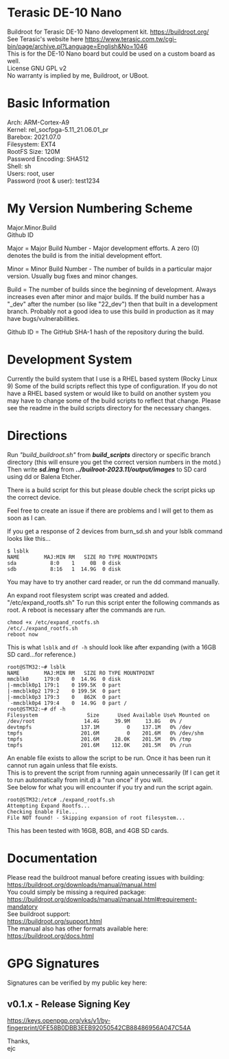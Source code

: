 

# Terasic DE-10 Nano  
Buildroot for Terasic DE-10 Nano development kit. https://buildroot.org/  
See Terasic's website here https://www.terasic.com.tw/cgi-bin/page/archive.pl?Language=English&No=1046  
This is for the DE-10 Nano board but could be used on a custom board as well.  
License GNU GPL v2  
No warranty is implied by me, Buildroot, or UBoot.  
  
# Basic Information
Arch: ARM-Cortex-A9  
Kernel: rel_socfpga-5.11_21.06.01_pr  
Barebox: 2021.07.0   
Filesystem: EXT4  
RootFS Size: 120M  
Password Encoding: SHA512  
Shell: sh  
Users: root, user  
Password (root & user): test1234  

# My Version Numbering Scheme
Major.Minor.Build  
Github ID

Major = Major Build Number - Major development efforts. A zero (0) denotes the build is from the initial development effort.  

Minor = Minor Build Number - The number of builds in a particular major version. Usually bug fixes and minor changes.  

Build = The number of builds since the beginning of development. Always increases even after minor and major builds. If the build number has a "_dev" after the number (so like "22_dev") then that built in a development branch. Probably not a good idea to use this build in production as it may have bugs/vulnerabilities.  

Github ID = The GitHub SHA-1 hash of the repository during the build.  

# Development System
Currently the build system that I use is a RHEL based system (Rocky Linux 9) Some of the build scripts reflect this type of configuration. If you do not have a RHEL based system or would like to build on another system you may have to change some of the build scripts to reflect that change. Please see the readme in the build scripts directory for the necessary changes.  
 
#  Directions
Run <i>"build_buildroot.sh"</i> from <i><b>build_scripts</b></i> directory or specific branch directory (this will ensure you get the correct version numbers in the motd.) Then write <i><b>sd.img</b></i> from <i><b>../builroot-2023.11/output/images</b></i> to SD card using dd or Balena Etcher.  

There is a build script for this but please double check the script picks up the correct device.

Feel free to create an issue if there are problems and I will get to them as soon as I can.  

If you get a response of 2 devices from burn_sd.sh and your lsblk command looks like this...  
```
$ lsblk
NAME        MAJ:MIN RM   SIZE RO TYPE MOUNTPOINTS
sda           8:0    1     0B  0 disk 
sdb           8:16   1  14.9G  0 disk 
```
You may have to try another card reader, or run the dd command manually.  

An expand root filesystem script was created and added. "/etc/expand_rootfs.sh"
To run this script enter the following commands as root. A reboot is necessary after the commands are run.  
```
chmod +x /etc/expand_rootfs.sh
/etc/./expand_rootfs.sh
reboot now
```
This is what ```lsblk``` and ```df -h``` should look like after expanding (with a 16GB SD card...for reference.)
```
root@STM32:~# lsblk
NAME        MAJ:MIN RM   SIZE RO TYPE MOUNTPOINT
mmcblk0     179:0    0  14.9G  0 disk
|-mmcblk0p1 179:1    0 199.5K  0 part
|-mmcblk0p2 179:2    0 199.5K  0 part
|-mmcblk0p3 179:3    0   862K  0 part
`-mmcblk0p4 179:4    0  14.9G  0 part /
root@STM32:~# df -h
Filesystem                Size      Used Available Use% Mounted on
/dev/root                14.4G     39.9M     13.8G   0% /
devtmpfs                137.1M         0    137.1M   0% /dev
tmpfs                   201.6M         0    201.6M   0% /dev/shm
tmpfs                   201.6M     28.0K    201.5M   0% /tmp
tmpfs                   201.6M    112.0K    201.5M   0% /run
```

An enable file exists to allow the script to be run. Once it has been run it cannot run again unless that file exists.  
This is to prevent the script from running again unnecessarily (If I can get it to run automatically from init.d) a "run once" if you will.  
See below for what you will encounter if you try and run the script again.  

```
root@STM32:/etc# ./expand_rootfs.sh
Attempting Expand Rootfs...
Checking Enable File...
File NOT found! - Skipping expansion of root filesystem...
```

This has been tested with 16GB, 8GB, and 4GB SD cards.  
  
# Documentation  
Please read the buildroot manual before creating issues with building:  
https://buildroot.org/downloads/manual/manual.html  
You could simply be missing a required package:  
https://buildroot.org/downloads/manual/manual.html#requirement-mandatory  
See buildroot support:  
https://buildroot.org/support.html  
The manual also has other formats available here:  
https://buildroot.org/docs.html  
  
# GPG Signatures  
Signatures can be verified by my public key here:  

## v0.1.x - Release Signing Key
https://keys.openpgp.org/vks/v1/by-fingerprint/0FE58B0DBB3EEB92050542CB88486956A047C54A
  
Thanks,  
ejc  
